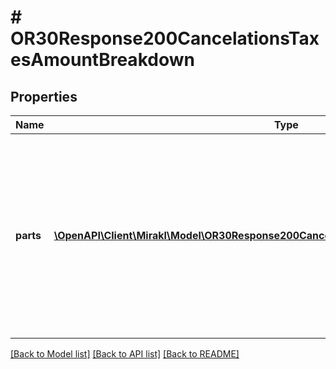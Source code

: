 # # OR30Response200CancelationsTaxesAmountBreakdown

## Properties

Name | Type | Description | Notes
------------ | ------------- | ------------- | -------------
**parts** | [**\OpenAPI\Client\Mirakl\Model\OR30Response200CancelationsTaxesAmountBreakdownParts[]**](OR30Response200CancelationsTaxesAmountBreakdownParts.md) | The parts which constitute the total amount. &lt;br/&gt;Each part can have different invoicing rules. The sum of the amount of each part is equal to the total amount. Multiple parts can be returned in tax mode TAX_INCLUDED. | [optional]

[[Back to Model list]](../../README.md#models) [[Back to API list]](../../README.md#endpoints) [[Back to README]](../../README.md)
